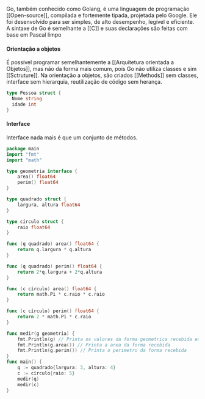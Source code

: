 Go, também conhecido como Golang, é uma linguagem de programação [[Open-source]], compilada e fortemente tipada, projetada pelo Google. Ele foi desenvolvido para ser simples, de alto desempenho, legível e eficiente.
A sintaxe de Go é semelhante a [[C]] e suas declarações são feitas com base em Pascal limpo

#### Orientação a objetos
É possível programar semelhantemente a [[Arquitetura orientada a Objetos]], mas não da forma mais comum, pois Go não utiliza classes e sim [[Sctruture]]. Na orientação a objetos, são criados [[Methods]] sem classes, interface sem hierarquia, reutilização de código sem herança.
```go
type Pessoa struct {
  Nome string
  idade int
}
```
#### Interface
Interface nada mais é que um conjunto de métodos.
```go
package main
import "fmt"
import "math"

type geometria interface {
    area() float64
    perim() float64
}

type quadrado struct {
    largura, altura float64
}

type círculo struct {
    raio float64
}

func (q quadrado) area() float64 {
    return q.largura * q.altura
}

func (q quadrado) perim() float64 {
    return 2*q.largura + 2*q.altura
}

func (c círculo) area() float64 {
    return math.Pi * c.raio * c.raio
}

func (c círculo) perim() float64 {
    return 2 * math.Pi * c.raio
}

func medir(g geometria) {
    fmt.Println(g) // Printa os valores da forma geometrica recebida ex: quadrado = altura e largura
    fmt.Println(g.area()) // Printa a area da forma recebida
    fmt.Println(g.perim()) // Printa o perimetro da forma recebida
}
func main() {
    q := quadrado{largura: 3, altura: 4}
    c := círculo{raio: 5}
    medir(q)
    medir(c)
}
```